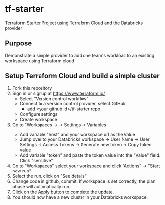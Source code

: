 # tf-starter
Terraform Starter Project using Terraform Cloud and the Databricks provider

## Purpose
Demonstrate a simple provider to add one team's workload to an existing workspace using Terraform cloud

## Setup Terraform Cloud and build a simple cluster
1. Fork this repository
2. Sign in or signup at https://www.terraform.io/
    -  Select "Version control workflow"
    -  Connect to a version control provider, select GitHub
        -    add \<your github id\>/tf-starter repo
    -  Configure settings
    -  Create workspace
3. Go to "Workspaces -> <your workspace> -> Settings -> Variables
    -  Add variable "host" and your workspace url as the Value
    -  Jump over to your Databricks workspace -> User Name -> User Settings -> Access Tokens -> Generate new token -> Copy token value
    -  Add variable "token" and paste the token value into the "Value" field. Click "sensitive"
4. Go to "Workspaces" select your workspace and click "Actions" -> "Start new run"
5. Select the run, click on "See details"
6. Change code in github, commit. If workspace is set correctly, the plan phase will automatically run. 
7. Click on the Apply button to complete the update.
8. You should now have a new cluster in your Databricks workspace.
